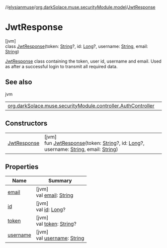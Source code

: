 //[elysianmuse](../../../index.md)/[org.darkSolace.muse.securityModule.model](../index.md)/[JwtResponse](index.md)

# JwtResponse

[jvm]\
class [JwtResponse](index.md)(token: [String](https://kotlinlang.org/api/latest/jvm/stdlib/kotlin/-string/index.html)?,
id: [Long](https://kotlinlang.org/api/latest/jvm/stdlib/kotlin/-long/index.html)?,
username: [String](https://kotlinlang.org/api/latest/jvm/stdlib/kotlin/-string/index.html),
email: [String](https://kotlinlang.org/api/latest/jvm/stdlib/kotlin/-string/index.html))

[JwtResponse](index.md) class containing the token, user id, username and email. Used as after a successful login to
transmit all required data.

## See also

jvm

| | |
|---|---|
| [org.darkSolace.muse.securityModule.controller.AuthController](../../org.darkSolace.muse.securityModule.controller/-auth-controller/authenticate-user.md) |  |

## Constructors

| | |
|---|---|
| [JwtResponse](-jwt-response.md) | [jvm]<br>fun [JwtResponse](-jwt-response.md)(token: [String](https://kotlinlang.org/api/latest/jvm/stdlib/kotlin/-string/index.html)?, id: [Long](https://kotlinlang.org/api/latest/jvm/stdlib/kotlin/-long/index.html)?, username: [String](https://kotlinlang.org/api/latest/jvm/stdlib/kotlin/-string/index.html), email: [String](https://kotlinlang.org/api/latest/jvm/stdlib/kotlin/-string/index.html)) |

## Properties

| Name | Summary |
|---|---|
| [email](email.md) | [jvm]<br>val [email](email.md): [String](https://kotlinlang.org/api/latest/jvm/stdlib/kotlin/-string/index.html) |
| [id](id.md) | [jvm]<br>val [id](id.md): [Long](https://kotlinlang.org/api/latest/jvm/stdlib/kotlin/-long/index.html)? |
| [token](token.md) | [jvm]<br>val [token](token.md): [String](https://kotlinlang.org/api/latest/jvm/stdlib/kotlin/-string/index.html)? |
| [username](username.md) | [jvm]<br>val [username](username.md): [String](https://kotlinlang.org/api/latest/jvm/stdlib/kotlin/-string/index.html) |
